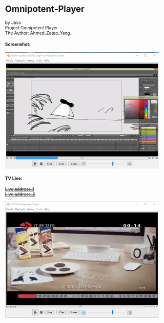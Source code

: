 # Omnipotent-Player
by Java  
Project Omnipotent Player   
The Author: Ahmed_Zetao_Yang.     


#### Screenshot:   

![image](https://github.com/ZetaoYang/Omnipotent-Player/raw/master/screenshot.png)  

#### TV Live:
~~[Live address_1](http://s.allook.cn)~~  
~~[Live address_2](http://ivi.bupt.edu.cn)~~

![image](https://github.com/ZetaoYang/Omnipotent-Player/raw/master/screenshot_live.png)        

